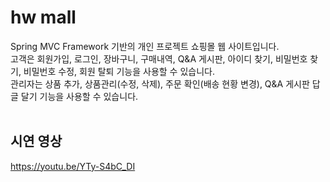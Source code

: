 # hw mall
Spring MVC Framework 기반의 개인 프로젝트 쇼핑몰 웹 사이트입니다.
<br>고객은 회원가입, 로그인, 장바구니, 구매내역, Q&A 게시판, 아이디 찾기, 비밀번호 찾기, 비밀번호 수정, 회원 탈퇴 기능을 사용할 수 있습니다.
<br>관리자는 상품 추가, 상품관리(수정, 삭제), 주문 확인(배송 현황 변경), Q&A 게시판 답글 달기 기능을 사용할 수 있습니다.
<br><br>
## 시연 영상
https://youtu.be/YTy-S4bC_DI
